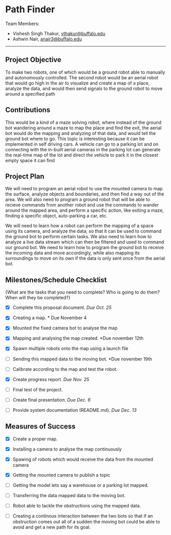 # Path Finder

Team Members:
- Vishesh Singh Thakur, vthakur@buffalo.edu
- Ashwin Nair, anair3@buffalo.edu

--- 

## Project Objective
To make two robots, one of which would be a ground robot able to manually and autonomously controlled. The second robot would be an aerial robot that would go high in the air to visualize and create a map of a place, analyze the data, and would then send signals to the ground robot to move around a specified path


## Contributions
This would be a kind of a maze solving robot, where instead of the ground bot wandering around a maze to map the place and find the exit, the aerial bot would do the mapping and analyzing of that data, and would tell the ground bot where to go. This topic is interesting because it can be implemented in self driving cars. A vehicle can go to a parking lot and on connecting with the in-built aerial cameras in the parking lot can generate the real-time map of the lot and direct the vehicle to park it in the closest empty space it can find


## Project Plan
We will need to program an aerial robot to use the mounted camera to map the surface, analyze objects and boundaries, and then find a way out of the area. We will also need to program a ground robot that will be able to recieve commands from another robot and use the commands to wander around the mapped area, and perform a specific action, like exiting a maze, finding a specific object, auto-parking a car, etc.

We will need to learn how a robot can perform the mapping of a space using its camera, and analyze the data, so that it can be used to command the ground bot to perform certain tasks. We also need to learn how to analyze a live data stream which can then be filtered and used to command our ground bot. We need to learn how to program the ground bot to receive the incoming data and move accordingly, while also mapping its surroundings to move on its own if the data is only sent once from the aerial bot.


## Milestones/Schedule Checklist
{What are the tasks that you need to complete?  Who is going to do them?  When will they be completed?}
- [x] Complete this proposal document.  *Due Oct. 25*
- [x] Creating a map. * Due November 4
- [x] Mounted the fixed camera bot to analyse the map
- [x] Mapping and analysing the map created. *Due november 12th
- [x] Spawn multiple robots onto the map using a launch file
- [ ] Sending this mapped data to the moving bot. *Due november 19th
- [ ] Calibrate according to the map and test the robot.
- [x] Create progress report.  *Due Nov. 25*
- [ ] Final test of the project.
- [ ] Create final presentation.  *Due Dec. 6*
- [ ] Provide system documentation (README.md).  *Due Dec. 13*


## Measures of Success
- [x] Create a proper map.
- [x] Installing a camera to analyse the map continuously
- [x] Spawing of robots which would receive the data from the mounted camera
- [x] Getting the mounted camera to publish a topic
- [ ] Getting the model lets say a warehouse or a parking lot mapped.
- [ ] Transferring the data mapped data to the moving bot.
- [ ] Robot able to tackle the obstructions using the mapped data.
- [ ] Creating a continous interaction between the two bots so that if an obstruction comes out all of a sudden the moving bot could be able to avoid and get a new path for its goal.





